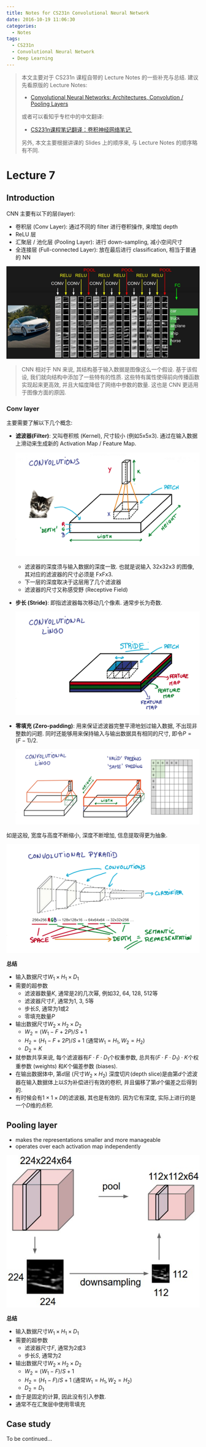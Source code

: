 ```yaml
---
title: Notes for CS231n Convolutional Neural Network
date: 2016-10-19 11:06:30
categories:
  - Notes
tags:
  - CS231n
  - Convolutional Neural Network
  - Deep Learning
---
```


> 本文主要对于 CS231n 课程自带的 Lecture Notes 的一些补充与总结. 建议先看原版的 Lecture Notes:
>
> * [Convolutional Neural Networks: Architectures, Convolution / Pooling Layers](http://cs231n.github.io/convolutional-networks/)
>
> 或者可以看知乎专栏中的中文翻译:
>
> * [CS231n课程笔记翻译：卷积神经网络笔记 ](https://zhuanlan.zhihu.com/p/22038289?refer=intelligentunit)
>
> 另外, 本文主要根据讲课的 Slides 上的顺序来, 与 Lecture Notes 的顺序略有不同.

<!-- more -->

# Lecture 7

## Introduction

CNN 主要有以下的层(layer):

* 卷积层 (Conv Layer): 通过不同的 filter 进行卷积操作, 来增加 depth
* ReLU 层
* 汇聚层 / 池化层 (Pooling Layer): 进行 down-sampling, 减小空间尺寸
* 全连接层 (Full-connected Layer): 放在最后进行 classification, 相当于普通的 NN

![CNN_structure](/images/CNN_structure.png)

> CNN 相对于 NN 来说, 其结构基于输入数据是图像这么一个假设. 基于该假设, 我们就向结构中添加了一些特有的性质. 这些特有属性使得前向传播函数实现起来更高效, 并且大幅度降低了网络中参数的数量. 这也是 CNN 更适用于图像方面的原因.

### Conv layer

主要需要了解以下几个概念:

* **滤波器(Filter)**: 又叫卷积核 (Kernel), 尺寸较小 (例如5x5x3). 通过在输入数据上滑动来生成新的 Activation Map / Feature Map.

  ![conv_layer_filter](/images/conv_layer_filter.png)

  * 滤波器的深度须与输入数据的深度一致. 也就是说输入 32x32x3 的图像, 其对应的滤波器的尺寸必须是 FxFx3.
  * 下一层的深度取决于这层用了几个滤波器
  * 滤波器的尺寸又称感受野 (Receptive Field)

* **步长 (Stride)**: 即指滤波器每次移动几个像素. 通常步长为奇数.

  ![CNN_stride](/images/CNN_stride.png)

* **零填充 (Zero-padding)**: 用来保证滤波器完整平滑地划过输入数据, 不出现非整数的问题. 同时还能够用来保持输入与输出数据具有相同的尺寸, 即令$P=(F-1)/2$.

  ![CNN_padding](/images/CNN_padding.png)


如是这般, 宽度与高度不断缩小, 深度不断增加, 信息提取得更为抽象.

![CNN_layers](/images/CNN_layers.png)

**总结**

* 输入数据尺寸$W_1 \times H_1 \times D_1$
* 需要的超参数
  * 滤波器数量$K$, 通常是2的几次幂, 例如32, 64, 128, 512等
  * 滤波器尺寸$F$, 通常为1, 3, 5等
  * 步长$S$, 通常为1或2
  * 零填充数量$P$
* 输出数据尺寸$W_2 \times H_2 \times D_2$
  * $W_2 = (W_1 - F + 2P) / S + 1$
  * $H_2 = (H_1 - F + 2P) / S + 1$ (通常$W_1=H_1,W_2=H_2$)
  * $D_2 = K$
* 就参数共享来说, 每个滤波器有$F\cdot F\cdot D_1$个权重参数, 总共有$(F\cdot F\cdot D_1)\cdot K$个权重参数 (weights) 和$K$个偏差参数 (biases).
* 在输出数据体中, 第$d$层 (尺寸$W_2\times H_2$) 深度切片(depth slice)是由第$d$个滤波器在输入数据体上以$S$为补偿进行有效的卷积, 并且偏移了第$d$个偏差之后得到的.
* 有时候会有$1\times 1\times D$的滤波器, 其也是有效的. 因为它有深度, 实际上进行的是一个$D$维的点积.

## Pooling layer

- makes the representations smaller and more manageable 
- operates over each activation map independently

 ![pooling_layer](/images/pooling_layer.png)

**总结**

* 输入数据尺寸$W_1 \times H_1 \times D_1$
* 需要的超参数
  * 滤波器尺寸$F$, 通常为2或3
  * 步长$S$, 通常为2
* 输出数据尺寸$W_2 \times H_2 \times D_2$
  * $W_2 = (W_1 - F) / S + 1$
  * $H_2 = (H_1 - F) / S + 1$ (通常$W_1=H_1,W_2=H_2$)
  * $D_2 = D_1$
* 由于是固定的计算, 因此没有引入参数.
* 通常不在汇聚层中使用零填充



## Case study

To be continued...